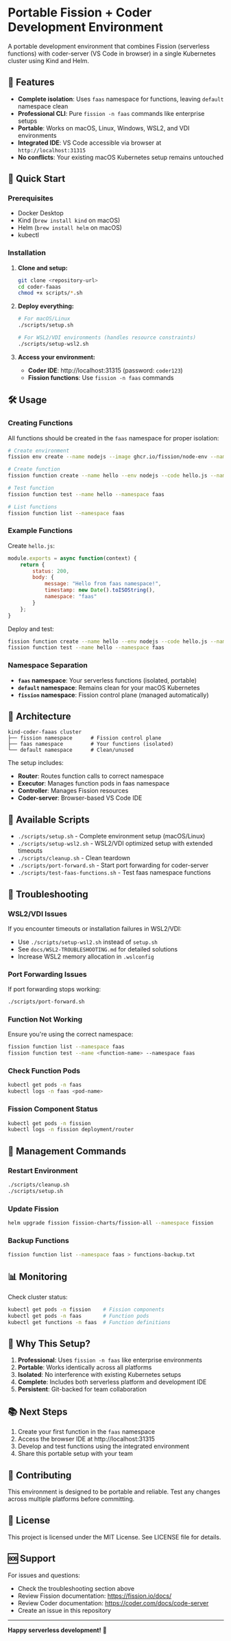 # Portable Fission + Coder Development Environment

A portable development environment that combines Fission (serverless functions) with coder-server (VS Code in browser) in a single Kubernetes cluster using Kind and Helm.

## 🎯 Features

- **Complete isolation**: Uses `faas` namespace for functions, leaving `default` namespace clean
- **Professional CLI**: Pure `fission -n faas` commands like enterprise setups
- **Portable**: Works on macOS, Linux, Windows, WSL2, and VDI environments
- **Integrated IDE**: VS Code accessible via browser at `http://localhost:31315`
- **No conflicts**: Your existing macOS Kubernetes setup remains untouched

## 🚀 Quick Start

### Prerequisites

- Docker Desktop
- Kind (`brew install kind` on macOS)
- Helm (`brew install helm` on macOS)
- kubectl

### Installation

1. **Clone and setup:**
   ```bash
   git clone <repository-url>
   cd coder-faaas
   chmod +x scripts/*.sh
   ```

2. **Deploy everything:**
   ```bash
   # For macOS/Linux
   ./scripts/setup.sh
   
   # For WSL2/VDI environments (handles resource constraints)
   ./scripts/setup-wsl2.sh
   ```

3. **Access your environment:**
   - **Coder IDE**: http://localhost:31315 (password: `coder123`)
   - **Fission functions**: Use `fission -n faas` commands

## 🛠️ Usage

### Creating Functions

All functions should be created in the `faas` namespace for proper isolation:

```bash
# Create environment
fission env create --name nodejs --image ghcr.io/fission/node-env --namespace faas

# Create function
fission function create --name hello --env nodejs --code hello.js --namespace faas

# Test function
fission function test --name hello --namespace faas

# List functions
fission function list --namespace faas
```

### Example Functions

Create `hello.js`:
```javascript
module.exports = async function(context) {
    return {
        status: 200,
        body: {
            message: "Hello from faas namespace!",
            timestamp: new Date().toISOString(),
            namespace: "faas"
        }
    };
}
```

Deploy and test:
```bash
fission function create --name hello --env nodejs --code hello.js --namespace faas
fission function test --name hello --namespace faas
```

### Namespace Separation

- **`faas` namespace**: Your serverless functions (isolated, portable)
- **`default` namespace**: Remains clean for your macOS Kubernetes
- **`fission` namespace**: Fission control plane (managed automatically)

## 🔧 Architecture

```
kind-coder-faaas cluster
├── fission namespace      # Fission control plane
├── faas namespace         # Your functions (isolated)
└── default namespace      # Clean/unused
```

The setup includes:
- **Router**: Routes function calls to correct namespace
- **Executor**: Manages function pods in faas namespace  
- **Controller**: Manages Fission resources
- **Coder-server**: Browser-based VS Code IDE

## 📝 Available Scripts

- `./scripts/setup.sh` - Complete environment setup (macOS/Linux)
- `./scripts/setup-wsl2.sh` - WSL2/VDI optimized setup with extended timeouts
- `./scripts/cleanup.sh` - Clean teardown
- `./scripts/port-forward.sh` - Start port forwarding for coder-server
- `./scripts/test-faas-functions.sh` - Test faas namespace functions

## 🐛 Troubleshooting

### WSL2/VDI Issues
If you encounter timeouts or installation failures in WSL2/VDI:
- Use `./scripts/setup-wsl2.sh` instead of `setup.sh`
- See `docs/WSL2-TROUBLESHOOTING.md` for detailed solutions
- Increase WSL2 memory allocation in `.wslconfig`

### Port Forwarding Issues
If port forwarding stops working:
```bash
./scripts/port-forward.sh
```

### Function Not Working
Ensure you're using the correct namespace:
```bash
fission function list --namespace faas
fission function test --name <function-name> --namespace faas
```

### Check Function Pods
```bash
kubectl get pods -n faas
kubectl logs -n faas <pod-name>
```

### Fission Component Status
```bash
kubectl get pods -n fission
kubectl logs -n fission deployment/router
```

## 🔄 Management Commands

### Restart Environment
```bash
./scripts/cleanup.sh
./scripts/setup.sh
```

### Update Fission
```bash
helm upgrade fission fission-charts/fission-all --namespace fission
```

### Backup Functions
```bash
fission function list --namespace faas > functions-backup.txt
```

## 📊 Monitoring

Check cluster status:
```bash
kubectl get pods -n fission    # Fission components
kubectl get pods -n faas       # Function pods  
kubectl get functions -n faas  # Function definitions
```

## 🎯 Why This Setup?

1. **Professional**: Uses `fission -n faas` like enterprise environments
2. **Portable**: Works identically across all platforms
3. **Isolated**: No interference with existing Kubernetes setups
4. **Complete**: Includes both serverless platform and development IDE
5. **Persistent**: Git-backed for team collaboration

## 📚 Next Steps

1. Create your first function in the `faas` namespace
2. Access the browser IDE at http://localhost:31315
3. Develop and test functions using the integrated environment
4. Share this portable setup with your team

## 🤝 Contributing

This environment is designed to be portable and reliable. Test any changes across multiple platforms before committing.

## 📄 License

This project is licensed under the MIT License. See LICENSE file for details.

## 🆘 Support

For issues and questions:
- Check the troubleshooting section above
- Review Fission documentation: https://fission.io/docs/
- Review Coder documentation: https://coder.com/docs/code-server
- Create an issue in this repository

---

**Happy serverless development!** 🎉 